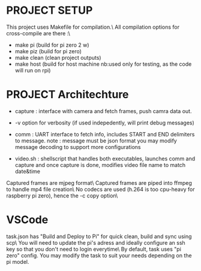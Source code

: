 
PROJECT SETUP
===========================
This project uses Makefile for compilation.\\
All compilation options for cross-compile are there :\\
- make pi (build for pi zero 2 w)
- make piz (build for pi zero)
- make clean (clean project outputs)
- make host (build for host machine nb:used only for testing, as the code will run on rpi)


PROJECT Architechture
===========================
- capture : interface with camera and fetch frames, push camra data out.
-   -v option for verbosity (if used indepedently, will print debug messages)

- comm : UART interface to fetch info, includes START and END delimiters to message.
        note : message must be json format
        you may modify message decoding to support more configurations
- video.sh : shellscript that handles both executables, launches comm and capture and once capture is done, modifies video file name to match date&time

Captured frames are mjpeg format\\
Captured frames are piped into ffmpeg to handle mp4 file creation\\
No codecs are used (h.264 is too cpu-heavy for raspberry pi zero), hence the -c copy option\\

VSCode
===========================
task.json has "Build and Deploy to Pi" for quick clean, build and sync using scp\\
You will need to update the pi's adress and ideally configure an ssh key so that you don't need to login everytime\\
By default, task uses "pi zero" config. You may modify the task to suit your needs depending on the pi model.